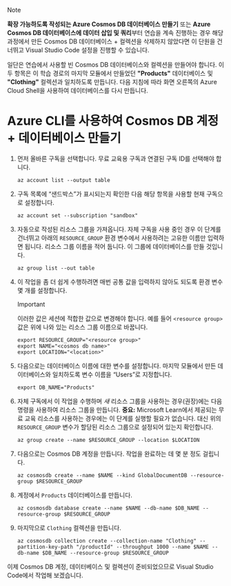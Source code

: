 > [!NOTE]
> **확장 가능하도록 작성되는 Azure Cosmos DB 데이터베이스 만들기** 또는 **Azure Cosmos DB 데이터베이스에 데이터 삽입 및 쿼리**부터 연습을 계속 진행하는 경우 해당 과정에서 만든 Cosmos DB 데이터베이스 + 컬렉션을 삭제하지 않았다면 이 단원을 건너뛰고 Visual Studio Code 설정을 진행할 수 있습니다.

일단은 연습에서 사용할 빈 Cosmos DB 데이터베이스와 컬렉션을 만들어야 합니다. 이 두 항목은 이 학습 경로의 마지막 모듈에서 만들었던 **"Products"** 데이터베이스 및 **"Clothing"** 컬렉션과 일치하도록 만듭니다. 다음 지침에 따라 화면 오른쪽의 Azure Cloud Shell을 사용하여 데이터베이스를 다시 만듭니다.

# <a name="create-a-cosmos-db-account--database-with-the-azure-cli"></a>Azure CLI를 사용하여 Cosmos DB 계정 + 데이터베이스 만들기

1. 먼저 올바른 구독을 선택합니다. 무료 교육용 구독과 연결된 구독 ID를 선택해야 합니다.

    ```azurecli
    az account list --output table
    ```

1. 구독 목록에 “샌드박스”가 표시되는지 확인한 다음 해당 항목을 사용할 현재 구독으로 설정합니다. <!-- TODO: get official name here -->

    ```azurecli
    az account set --subscription "sandbox"
    ```
    
1. 자동으로 작성된 리소스 그룹을 가져옵니다. 자체 구독을 사용 중인 경우 이 단계를 건너뛰고 아래의 `RESOURCE_GROUP` 환경 변수에서 사용하려는 고유한 이름만 입력하면 됩니다. 리소스 그룹 이름을 적어 둡니다. 이 그룹에 데이터베이스를 만들 것입니다. <!-- Do we get a token for this? -->

    ```azurecli
    az group list --out table
    ```

1. 이 작업을 좀 더 쉽게 수행하려면 매번 공통 값을 입력하지 않아도 되도록 환경 변수 몇 개를 설정합니다. 

    > [!IMPORTANT]
    > 이러한 값은 세션에 적합한 값으로 변경해야 합니다. 예를 들어 `<resource group>` 값은 위에 나와 있는 리소스 그룹 이름으로 바꿉니다.

    ```azurecli
    export RESOURCE_GROUP="<resource group>"
    export NAME="<cosmos db name>"
    export LOCATION="<location>"
    ```
    
1. 다음으로는 데이터베이스 이름에 대한 변수를 설정합니다. 마지막 모듈에서 만든 데이터베이스와 일치하도록 변수 이름을 “Users”로 지정합니다.

    ```azurecli
    export DB_NAME="Products"
    ```
    
1. 자체 구독에서 이 작업을 수행하며 _새_ 리소스 그룹을 사용하는 경우(권장)에는 다음 명령을 사용하여 리소스 그룹을 만듭니다. **중요:** Microsoft Learn에서 제공되는 무료 교육 리소스를 사용하는 경우에는 이 단계를 실행할 필요가 없습니다. 대신 위의 `RESOURCE_GROUP` 변수가 할당된 리소스 그룹으로 설정되어 있는지 확인합니다.

    ```azurecli
    az group create --name $RESOURCE_GROUP --location $LOCATION
    ```
    
1. 다음으로는 Cosmos DB 계정을 만듭니다. 작업을 완료하는 데 몇 분 정도 걸립니다.

    ```azurecli
    az cosmosdb create --name $NAME --kind GlobalDocumentDB --resource-group $RESOURCE_GROUP
    ```
    
1. 계정에서 `Products` 데이터베이스를 만듭니다.

    ```azurecli
    az cosmosdb database create --name $NAME --db-name $DB_NAME --resource-group $RESOURCE_GROUP
    ```
    
1. 마지막으로 `Clothing` 컬렉션을 만듭니다.

    ```azurecli
    az cosmosdb collection create --collection-name "Clothing" --partition-key-path "/productId" --throughput 1000 --name $NAME --db-name $DB_NAME --resource-group $RESOURCE_GROUP
    ```

이제 Cosmos DB 계정, 데이터베이스 및 컬렉션이 준비되었으므로 Visual Studio Code에서 작업해 보겠습니다.